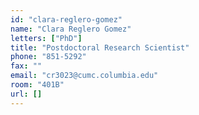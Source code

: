 ```yaml
---
id: "clara-reglero-gomez"
name: "Clara Reglero Gomez"
letters: ["PhD"]
title: "Postdoctoral Research Scientist"
phone: "851-5292"
fax: ""
email: "cr3023@cumc.columbia.edu"
room: "401B"
url: []
---
```

